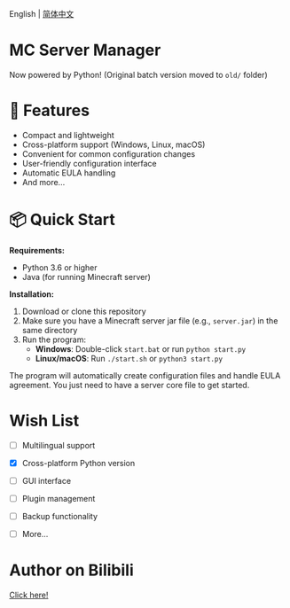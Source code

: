 English | [简体中文](README_ZH.md)


# MC Server Manager


Now powered by Python! (Original batch version moved to `old/` folder)


# 🌟 Features


- Compact and lightweight
- Cross-platform support (Windows, Linux, macOS)
- Convenient for common configuration changes
- User-friendly configuration interface
- Automatic EULA handling
- And more...


# 📦 Quick Start


**Requirements:**
- Python 3.6 or higher
- Java (for running Minecraft server)

**Installation:**
1. Download or clone this repository
2. Make sure you have a Minecraft server jar file (e.g., `server.jar`) in the same directory
3. Run the program:
   - **Windows**: Double-click `start.bat` or run `python start.py`
   - **Linux/macOS**: Run `./start.sh` or `python3 start.py`

The program will automatically create configuration files and handle EULA agreement. You just need to have a server core file to get started.


# Wish List


- [ ] Multilingual support
- [x] Cross-platform Python version
- [ ] GUI interface
- [ ] Plugin management
- [ ] Backup functionality
- [ ] More...


# Author on Bilibili


[Click here!](https://space.bilibili.com/3546703915387263)
